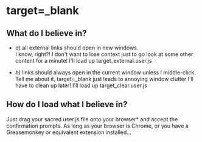 target=_blank
=============

What do I believe in?
-----------------------

 - *a)* all external links should open in new windows.  
   I know, right?! I don't want to lose context just to go look at some other content for a minute! I'll load up target_external.user.js

 - *b)* links should always open in the current window unless I middle-click.  
   Tell me about it, target=_blank just leads to annoying window clutter I'll have to clean up later! I'll load up target_clear.user.js

How do I load what I believe in?
--------------------------------

Just drag your sacred user.js file onto your browser* and accept the confirmation prompts. As long as your browser is Chrome, or you have a Greasemonkey or equivalent extension installed...